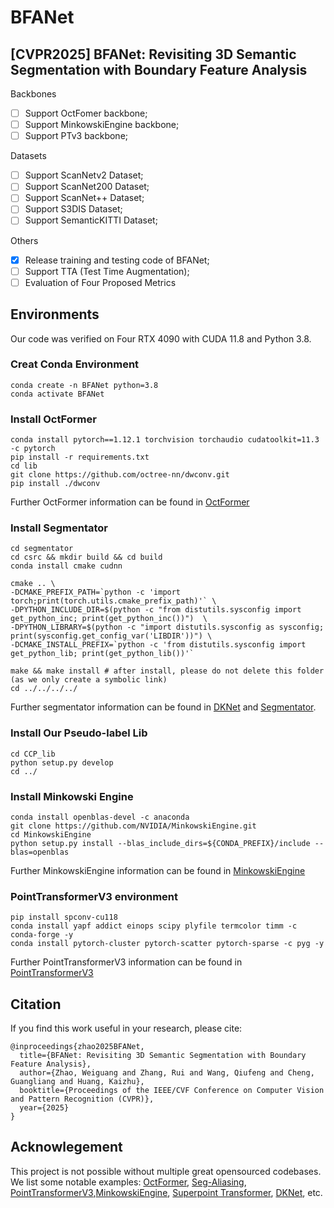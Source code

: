 # BFANet
## [CVPR2025] BFANet: Revisiting 3D Semantic Segmentation with Boundary Feature Analysis



Backbones
- [ ] Support OctFomer backbone;
- [ ] Support MinkowskiEngine backbone;
- [ ] Support PTv3 backbone;

Datasets
- [ ] Support ScanNetv2 Dataset;
- [ ] Support ScanNet200 Dataset;
- [ ] Support ScanNet++ Dataset;
- [ ] Support S3DIS Dataset;
- [ ] Support SemanticKITTI Dataset;

Others
- [x] Release training and testing code of BFANet;
- [ ] Support TTA (Test Time Augmentation);
- [ ] Evaluation of Four Proposed Metrics 

## Environments
Our code was verified on Four RTX 4090 with CUDA 11.8 and Python 3.8.


### Creat Conda Environment
    conda create -n BFANet python=3.8
    conda activate BFANet

### Install OctFormer
    conda install pytorch==1.12.1 torchvision torchaudio cudatoolkit=11.3 -c pytorch
    pip install -r requirements.txt
    cd lib
    git clone https://github.com/octree-nn/dwconv.git
    pip install ./dwconv

Further OctFormer information can be found in [OctFormer](https://github.com/octree-nn/octformer)

### Install Segmentator 

```
cd segmentator
cd csrc && mkdir build && cd build
conda install cmake cudnn

cmake .. \
-DCMAKE_PREFIX_PATH=`python -c 'import torch;print(torch.utils.cmake_prefix_path)'` \
-DPYTHON_INCLUDE_DIR=$(python -c "from distutils.sysconfig import get_python_inc; print(get_python_inc())")  \
-DPYTHON_LIBRARY=$(python -c "import distutils.sysconfig as sysconfig; print(sysconfig.get_config_var('LIBDIR'))") \
-DCMAKE_INSTALL_PREFIX=`python -c 'from distutils.sysconfig import get_python_lib; print(get_python_lib())'`

make && make install # after install, please do not delete this folder (as we only create a symbolic link)
cd ../../../../
```
Further segmentator information can be found in [DKNet](https://github.com/W1zheng/DKNet) and [Segmentator](https://github.com/Karbo123/segmentator).

### Install Our Pseudo-label Lib
    cd CCP_lib
    python setup.py develop
    cd ../

### Install Minkowski Engine
    conda install openblas-devel -c anaconda
    git clone https://github.com/NVIDIA/MinkowskiEngine.git
    cd MinkowskiEngine
    python setup.py install --blas_include_dirs=${CONDA_PREFIX}/include --blas=openblas

Further MinkowskiEngine information can be found in [MinkowskiEngine](https://github.com/W1zheng/DKNet)


### PointTransformerV3 environment 
    pip install spconv-cu118
    conda install yapf addict einops scipy plyfile termcolor timm -c conda-forge -y
    conda install pytorch-cluster pytorch-scatter pytorch-sparse -c pyg -y

Further PointTransformerV3 information can be found in [PointTransformerV3](https://github.com/Pointcept/PointTransformerV3)



## Citation
If you find this work useful in your research, please cite:
```
@inproceedings{zhao2025BFANet,
  title={BFANet: Revisiting 3D Semantic Segmentation with Boundary Feature Analysis},
  author={Zhao, Weiguang and Zhang, Rui and Wang, Qiufeng and Cheng, Guangliang and Huang, Kaizhu},
  booktitle={Proceedings of the IEEE/CVF Conference on Computer Vision and Pattern Recognition (CVPR)},
  year={2025}
}
```

## Acknowlegement
This project is not possible without multiple great opensourced codebases. We list some notable examples: 
[OctFormer](https://github.com/dvlab-research/PointGroup), [Seg-Aliasing](https://github.com/Linwei-Chen/Seg-Aliasing), [PointTransformerV3](https://github.com/Pointcept/PointTransformerV3),[MinkowskiEngine](https://github.com/NVIDIA/MinkowskiEngine), [Superpoint Transformer](https://github.com/drprojects/superpoint_transformer), 
[DKNet](https://github.com/W1zheng/DKNet), etc.
    

